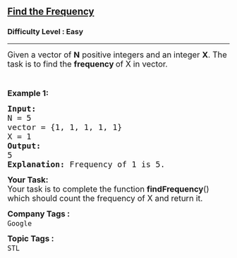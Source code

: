 <h2><a href="https://practice.geeksforgeeks.org/problems/find-the-frequency/1?page=2&difficulty[]=-2&difficulty[]=-1&difficulty[]=0&sprint=50746f92a895c22a50504ac0c1fb9c84&sortBy=submissions">Find the Frequency</a></h2><h3>Difficulty Level : Easy</h3><hr><div class="problems_problem_content__Xm_eO"><p><span style="font-size:18px">Given a vector of <strong>N</strong> positive integers and an integer <strong>X</strong>. The task is to find the <strong>frequency </strong>of X in vector.</span></p>

<p>&nbsp;</p>

<p><span style="font-size:18px"><strong>Example 1: </strong></span></p>

<pre><span style="font-size:18px"><strong>Input:</strong>
N = 5
vector = {1, 1, 1, 1, 1}
X = 1
<strong>Output: </strong>
5
<strong>Explanation: </strong>Frequency of 1 is 5.</span>
</pre>

<p><span style="font-size:18px"><strong>Your&nbsp;Task:</strong><br>
Your task is to complete the function <strong>findFrequency</strong>() which should count the frequency of X and return it.</span></p>
</div><p><span style=font-size:18px><strong>Company Tags : </strong><br><code>Google</code>&nbsp;<br><p><span style=font-size:18px><strong>Topic Tags : </strong><br><code>STL</code>&nbsp;